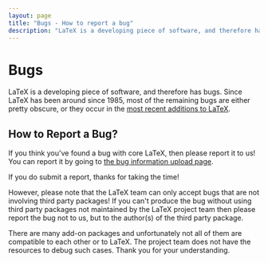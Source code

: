 ```yaml
---
layout: page
title: "Bugs - How to report a bug"
description: "LaTeX is a developing piece of software, and therefore has bugs. Learn how and where to report a bug in LaTeX or in third party packages."
---
```


# Bugs

LaTeX is a developing piece of software, and therefore has bugs. Since LaTeX has been around since 1985, most of the remaining bugs are either pretty obscure, or they occur in the [most recent additions to LaTeX]({{site.baseurl}}/news/).

## How to Report a Bug?

If you think you've found a bug with core LaTeX, then please report it to us! You can report it by going to [the bug information upload page]({{site.baseurl}}/bugs-upload.html).

If you do submit a report, thanks for taking the time! 

However, please note that the LaTeX team can only accept bugs that are not involving third party packages! If you can't produce the bug without using third party packages not maintained by the LaTeX project team then please report the bug not to us, but to the author(s) of the third party package.

There are many add-on packages and unfortunately not all of them are compatible to each other or to LaTeX. The project team does not have the resources to debug such cases. Thank you for your understanding. 
